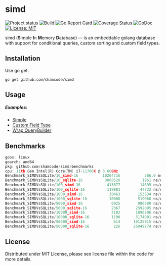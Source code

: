 simd
=================
![Project status](https://img.shields.io/badge/version-0.1.0-green.svg)
![Build](https://github.com/shamcode/simd/actions/workflows/workflow.yml/badge.svg)
[![Go Report Card](https://goreportcard.com/badge/github.com/shamcode/simd)](https://goreportcard.com/report/github.com/shamcode/simd)
[![Coverage Status](https://coveralls.io/repos/github/shamcode/simd/badge.svg?branch=master)](https://coveralls.io/github/shamcode/simd?branch=master)
[![GoDoc](https://godoc.org/github.com/shamcode/simd?status.svg)](https://pkg.go.dev/github.com/shamcode/simd)
[![License: MIT](https://img.shields.io/badge/License-MIT-yellow.svg)](https://opensource.org/licenses/MIT)

simd (**S**imple **I**n **M**emory **D**atabase) &mdash; is an embeddable golang database with support for conditional queries, custom sorting and custom field types.


Installation
------------
 
Use go get.

    go get github.com/shamcode/simd

Usage
------

##### Examples:

- [Simple](https://github.com/shamcode/simd/blob/master/_examples/common/main.go)
- [Custom Field Type](https://github.com/shamcode/simd/blob/master/_examples/custom-field-time)
- [Wrap QueryBuilder](https://github.com/shamcode/simd/blob/master/_examples/wrap-query-builder)


Benchmarks
------
```go
goos: linux
goarch: amd64
pkg: github.com/shamcode/simd/benchmarks
cpu: 11th Gen Intel(R) Core(TM) i7-11700K @ 3.60GHz
Benchmark_SIMDVsSQLite/10_simd-16         	10204716	       586.0 ns/op	     520 B/op	      12 allocs/op
Benchmark_SIMDVsSQLite/10_sqlite-16       	 3068528	      1961 ns/op	     576 B/op	      25 allocs/op
Benchmark_SIMDVsSQLite/100_simd-16        	  413877	     14695 ns/op	   12486 B/op	     288 allocs/op
Benchmark_SIMDVsSQLite/100_sqlite-16      	  119881	     47732 ns/op	   13824 B/op	     600 allocs/op
Benchmark_SIMDVsSQLite/1000_simd-16       	   38463	    153534 ns/op	  129554 B/op	    2988 allocs/op
Benchmark_SIMDVsSQLite/1000_sqlite-16     	   10000	    519068 ns/op	  143424 B/op	    6225 allocs/op
Benchmark_SIMDVsSQLite/5000_simd-16       	    6925	    886589 ns/op	  665895 B/op	   16977 allocs/op
Benchmark_SIMDVsSQLite/5000_sqlite-16     	    2367	   2592095 ns/op	  735330 B/op	   33213 allocs/op
Benchmark_SIMDVsSQLite/10000_simd-16      	    3182	   1896206 ns/op	 1336413 B/op	   34478 allocs/op
Benchmark_SIMDVsSQLite/10000_sqlite-16    	    1190	   5174001 ns/op	 1475333 B/op	   66963 allocs/op
Benchmark_SIMDVsSQLite/50000_simd-16      	     614	  10125915 ns/op	 6696705 B/op	  174480 allocs/op
Benchmark_SIMDVsSQLite/50000_sqlite-16    	     226	  26049774 ns/op	 7395355 B/op	  336963 allocs/op

```

License
-------
Distributed under MIT License, please see license file within the code for more details.